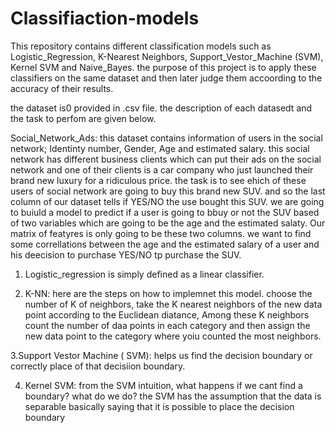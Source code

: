 # Classifiaction-models
This repository contains different classification models such as Logistic_Regression, K-Nearest Neighbors, Support_Vestor_Machine (SVM), Kernel SVM and Naive_Bayes. the purpose of this project is to apply these classifiers on the same dataset and then later judge them accoording to the accuracy of their results.

the dataset is0 provided in .csv file. the description of each datasedt and the task to perfom are given below.

Social_Network_Ads: this dataset contains information of users in the social network; Identinty number, Gender, Age and estimated salary. this social network has different business clients which can put their ads on the social  network and one of their clients is a car company who just launched their brand new luxury for a ridiculous price. the task is to see ehich of these users of social network are going to buy this brand new SUV. and so the last column of our dataset tells if YES/NO the use bought this SUV. we are going to buiuld a model to predict if a user is going to bbuy or not the SUV based of two variables which are going to be the age and the estimated salaty.
Our matrix of featyres is only going to be these two columns. we want to find some correllations between the age and the estimated salary of a user and his deecision to purchase YES/NO tp purchase the SUV.

1. Logistic_regression is simply defined as a linear classifier.

2. K-NN: here are the steps on how to implemnet this model.  choose the number of K of neighbors, take the K nearest neighbors of the new data point according to the Euclidean diatance, Among these K neighbors count the number of daa points in each category and then assign the new data point to the category where yoiu counted the most neighbors.

3.Support Vestor Machine ( SVM): helps us find the decision boundary or correctly place of that decisiion boundary.

4. Kernel SVM: from the SVM intuition, what happens if we cant find a boundary? what do we do? the SVM has the assumption that the data is separable basically saying that it is possible to place the decision boundary 

   
 
